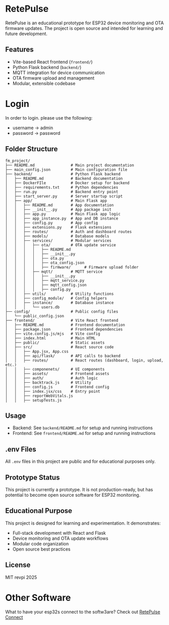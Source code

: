 ﻿# RetePulse

RetePulse is an educational prototype for ESP32 device monitoring and OTA firmware updates. The project is open source and intended for learning and future development.

## Features
- Vite-based React frontend (`frontend/`)
- Python Flask backend (`backend/`)
- MQTT integration for device communication
- OTA firmware upload and management
- Modular, extensible codebase

# Login
In order to login. please use the following:
* username -> admin
* password -> password
## Folder Structure
```
fm_project/
├── README.md                # Main project documentation
├── main_config.json         # Main configuration file
├── backend/                 # Python Flask backend
│   ├── README.md            # Backend documentation
│   ├── DockerFIle           # Docker setup for backend
│   ├── requirements.txt     # Python dependencies
│   ├── run.py               # Backend entry point
│   ├── start_server.py      # Server startup script
│   ├── app/                 # Main Flask app
│   │   ├── README.md        # App documentation
│   │   ├── __init__.py      # App package init
│   │   ├── app.py           # Main Flask app logic
│   │   ├── app_instance.py  # App and DB instance
│   │   ├── config.py        # App config
│   │   ├── extensions.py    # Flask extensions
│   │   ├── routes/          # Auth and dashboard routes
│   │   ├── models/          # Database models
│   │   ├── services/        # Modular services
│   │   │   ├── ota/         # OTA update service
│   │   │   │   ├── README.md
│   │   │   │   ├── __init__.py
│   │   │   │   ├── ota.py
│   │   │   │   ├── ota_config.json
│   │   │   │   ├── firmware/      # Firmware upload folder
│   │   │   ├── mqtt/        # MQTT service
│   │   │   │   ├── __init__.py
│   │   │   │   ├── mqtt_service.py
│   │   │   │   ├── mqtt_config.json
│   │   │   │   ├── config.py
│   │   ├── utils/           # Utility functions
│   │   ├── config_module/   # Config helpers
│   │   ├── instance/        # Database instance
│   │   │   └── users.db
├── config/                  # Public config files
│   └── public_config.json
├── frontend/                # Vite React frontend
│   ├── README.md            # Frontend documentation
│   ├── package.json         # Frontend dependencies
│   ├── vite.config.js/mjs   # Vite config
│   ├── index.html           # Main HTML
│   ├── public/              # Static assets
│   ├── src/                 # React source code
│   │   ├── App.jsx, App.css
│   │   ├── api/flask/       # API calls to backend
│   │   ├── routes/          # React routes (dashboard, login, upload, etc.)
│   │   ├── componenets/     # UI components
│   │   ├── assets/          # Frontend assets
│   │   ├── auth/            # Auth logic
│   │   ├── backtrack.js     # Utility
│   │   ├── config.js        # Frontend config
│   │   ├── index.jsx/css    # Entry point
│   │   ├── reportWebVitals.js
│   │   ├── setupTests.js
```

## Usage
- Backend: See `backend/README.md` for setup and running instructions
- Frontend: See `frontend/README.md` for setup and running instructions

## .env Files
All `.env` files in this project are public and for educational purposes only.

## Prototype Status
This project is currently a prototype. It is not production-ready, but has potential to become open source software for ESP32 monitoring.

## Educational Purpose
This project is designed for learning and experimentation. It demonstrates:
- Full-stack development with React and Flask
- Device monitoring and OTA update workflows
- Modular code organization
- Open source best practices

## License
MIT revpi 2025

# Other Software
What to have your esp32s connect to the softw3are? Check out [RetePulse Connect](https://github.com/repvi/RetePulse-Connect)
